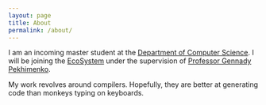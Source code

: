 ```yaml
---
layout: page
title: About
permalink: /about/
---
```


I am an incoming master student at the [Department of Computer Science](http://web.cs.toronto.edu).
I will be joining the [EcoSystem](http://www.cs.toronto.edu/ecosystem/) under the
supervision of [Professor Gennady Pekhimenko](https://www.cs.toronto.edu/~pekhimenko/).

My work revolves around compilers. Hopefully, they are better at generating code
than monkeys typing on keyboards.
